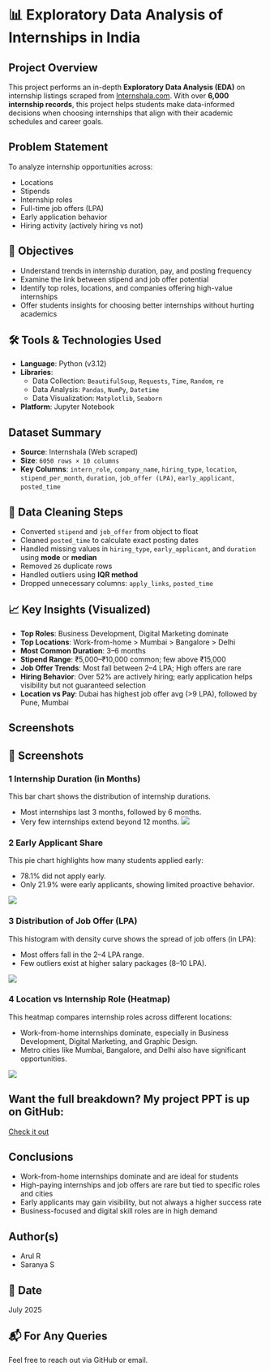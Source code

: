 # 📊 Exploratory Data Analysis of Internships in India

##  Project Overview

This project performs an in-depth **Exploratory Data Analysis (EDA)** on internship listings scraped from [Internshala.com](https://internshala.com). With over **6,000 internship records**, this project helps students make data-informed decisions when choosing internships that align with their academic schedules and career goals.

##  Problem Statement

To analyze internship opportunities across:
- Locations
- Stipends
- Internship roles
- Full-time job offers (LPA)
- Early application behavior
- Hiring activity (actively hiring vs not)

## 🎯 Objectives

- Understand trends in internship duration, pay, and posting frequency  
- Examine the link between stipend and job offer potential  
- Identify top roles, locations, and companies offering high-value internships  
- Offer students insights for choosing better internships without hurting academics

## 🛠️ Tools & Technologies Used

- **Language**: Python (v3.12)
- **Libraries**:  
  - Data Collection: `BeautifulSoup`, `Requests`, `Time`, `Random`, `re`  
  - Data Analysis: `Pandas`, `NumPy`, `Datetime`  
  - Data Visualization: `Matplotlib`, `Seaborn`
- **Platform**: Jupyter Notebook

##  Dataset Summary

- **Source**: Internshala (Web scraped)
- **Size**: `6050 rows × 10 columns`
- **Key Columns**: `intern_role`, `company_name`, `hiring_type`, `location`, `stipend_per_month`, `duration`, `job_offer (LPA)`, `early_applicant`, `posted_time`

## 🧹 Data Cleaning Steps

- Converted `stipend` and `job_offer` from object to float  
- Cleaned `posted_time` to calculate exact posting dates  
- Handled missing values in `hiring_type`, `early_applicant`, and `duration` using **mode** or **median**  
- Removed `26` duplicate rows  
- Handled outliers using **IQR method**  
- Dropped unnecessary columns: `apply_links`, `posted_time`

## 📈 Key Insights (Visualized)

- **Top Roles**: Business Development, Digital Marketing dominate  
- **Top Locations**: Work-from-home > Mumbai > Bangalore > Delhi  
- **Most Common Duration**: 3–6 months  
- **Stipend Range**: ₹5,000–₹10,000 common; few above ₹15,000  
- **Job Offer Trends**: Most fall between 2–4 LPA; High offers are rare  
- **Hiring Behavior**: Over 52% are actively hiring; early application helps visibility but not guaranteed selection  
- **Location vs Pay**: Dubai has highest job offer avg (>9 LPA), followed by Pune, Mumbai
## Screenshots
## 📸 Screenshots
### 1️ Internship Duration (in Months)

This bar chart shows the distribution of internship durations.

- Most internships last 3 months, followed by 6 months.
- Very few internships extend beyond 12 months.
![](./screenshots/Picture1.png)

### 2️ Early Applicant Share

This pie chart highlights how many students applied early:

- 78.1% did not apply early.
- Only 21.9% were early applicants, showing limited proactive behavior.

![](./screenshots/Picture2.png)

### 3️ Distribution of Job Offer (LPA)

This histogram with density curve shows the spread of job offers (in LPA):

- Most offers fall in the 2–4 LPA range.
- Few outliers exist at higher salary packages (8–10 LPA).
  
![](./screenshots/Picture3.png)

### 4️ Location vs Internship Role (Heatmap)


This heatmap compares internship roles across different locations:

- Work-from-home internships dominate, especially in Business Development, Digital Marketing, and Graphic Design.
- Metro cities like Mumbai, Bangalore, and Delhi also have significant opportunities.

![](./screenshots/Picture4.png)
##  Want the full breakdown? My project PPT is up on GitHub:
[Check it out](https://github.com/Arul-DevX/EDA_of_internships_India/blob/main/EDA_project_presentation.pptx)

## Conclusions

- Work-from-home internships dominate and are ideal for students  
- High-paying internships and job offers are rare but tied to specific roles and cities  
- Early applicants may gain visibility, but not always a higher success rate  
- Business-focused and digital skill roles are in high demand

##  Author(s)

- Arul R  
- Saranya S

## 📅 Date

July 2025

## 📬 For Any Queries

Feel free to reach out via GitHub or email.

